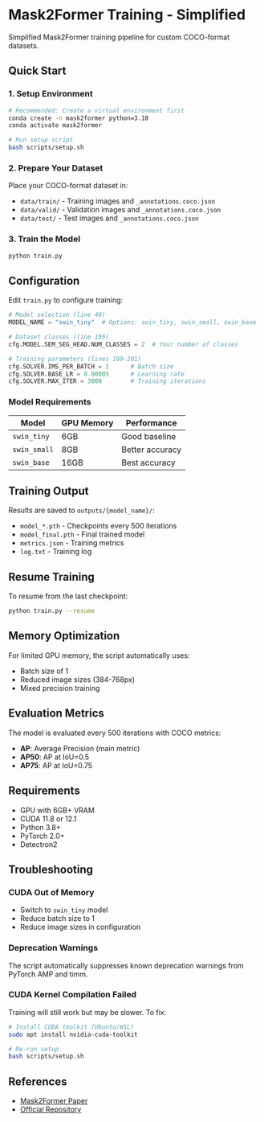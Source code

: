 # Mask2Former Training - Simplified

Simplified Mask2Former training pipeline for custom COCO-format datasets.

## Quick Start

### 1. Setup Environment
```bash
# Recommended: Create a virtual environment first
conda create -n mask2former python=3.10
conda activate mask2former

# Run setup script
bash scripts/setup.sh
```

### 2. Prepare Your Dataset
Place your COCO-format dataset in:
- `data/train/` - Training images and `_annotations.coco.json`
- `data/valid/` - Validation images and `_annotations.coco.json`
- `data/test/` - Test images and `_annotations.coco.json`

### 3. Train the Model
```bash
python train.py
```

## Configuration

Edit `train.py` to configure training:

```python
# Model selection (line 40)
MODEL_NAME = "swin_tiny"  # Options: swin_tiny, swin_small, swin_base

# Dataset classes (line 196)
cfg.MODEL.SEM_SEG_HEAD.NUM_CLASSES = 2  # Your number of classes

# Training parameters (lines 199-201)
cfg.SOLVER.IMS_PER_BATCH = 1      # Batch size
cfg.SOLVER.BASE_LR = 0.00005      # Learning rate
cfg.SOLVER.MAX_ITER = 3000        # Training iterations
```

### Model Requirements

| Model | GPU Memory | Performance |
|-------|------------|-------------|
| `swin_tiny` | 6GB | Good baseline |
| `swin_small` | 8GB | Better accuracy |
| `swin_base` | 16GB | Best accuracy |

## Training Output

Results are saved to `outputs/{model_name}/`:
- `model_*.pth` - Checkpoints every 500 iterations
- `model_final.pth` - Final trained model
- `metrics.json` - Training metrics
- `log.txt` - Training log

## Resume Training

To resume from the last checkpoint:
```bash
python train.py --resume
```

## Memory Optimization

For limited GPU memory, the script automatically uses:
- Batch size of 1
- Reduced image sizes (384-768px)
- Mixed precision training

## Evaluation Metrics

The model is evaluated every 500 iterations with COCO metrics:
- **AP**: Average Precision (main metric)
- **AP50**: AP at IoU=0.5
- **AP75**: AP at IoU=0.75

## Requirements

- GPU with 6GB+ VRAM
- CUDA 11.8 or 12.1
- Python 3.8+
- PyTorch 2.0+
- Detectron2

## Troubleshooting

### CUDA Out of Memory
- Switch to `swin_tiny` model
- Reduce batch size to 1
- Reduce image sizes in configuration

### Deprecation Warnings
The script automatically suppresses known deprecation warnings from PyTorch AMP and timm.

### CUDA Kernel Compilation Failed
Training will still work but may be slower. To fix:
```bash
# Install CUDA toolkit (Ubuntu/WSL)
sudo apt install nvidia-cuda-toolkit

# Re-run setup
bash scripts/setup.sh
```

## References

- [Mask2Former Paper](https://arxiv.org/abs/2112.01527)
- [Official Repository](https://github.com/facebookresearch/Mask2Former)
